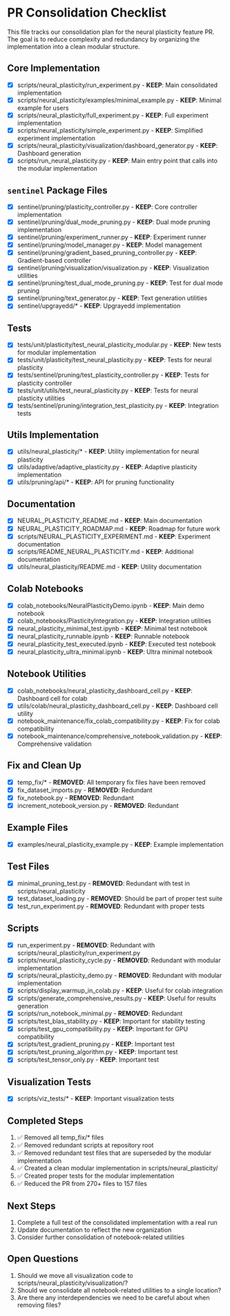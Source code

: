 # PR Consolidation Checklist

This file tracks our consolidation plan for the neural plasticity feature PR. The goal is to reduce complexity and redundancy by organizing the implementation into a clean modular structure.

## Core Implementation

- [x] scripts/neural_plasticity/run_experiment.py - **KEEP**: Main consolidated implementation
- [x] scripts/neural_plasticity/examples/minimal_example.py - **KEEP**: Minimal example for users
- [x] scripts/neural_plasticity/full_experiment.py - **KEEP**: Full experiment implementation
- [x] scripts/neural_plasticity/simple_experiment.py - **KEEP**: Simplified experiment implementation
- [x] scripts/neural_plasticity/visualization/dashboard_generator.py - **KEEP**: Dashboard generation
- [x] scripts/run_neural_plasticity.py - **KEEP**: Main entry point that calls into the modular implementation

## `sentinel` Package Files

- [x] sentinel/pruning/plasticity_controller.py - **KEEP**: Core controller implementation
- [x] sentinel/pruning/dual_mode_pruning.py - **KEEP**: Dual mode pruning implementation
- [x] sentinel/pruning/experiment_runner.py - **KEEP**: Experiment runner
- [x] sentinel/pruning/model_manager.py - **KEEP**: Model management
- [x] sentinel/pruning/gradient_based_pruning_controller.py - **KEEP**: Gradient-based controller
- [x] sentinel/pruning/visualization/visualization.py - **KEEP**: Visualization utilities
- [x] sentinel/pruning/test_dual_mode_pruning.py - **KEEP**: Test for dual mode pruning
- [x] sentinel/pruning/text_generator.py - **KEEP**: Text generation utilities
- [x] sentinel/upgrayedd/* - **KEEP**: Upgrayedd implementation

## Tests

- [x] tests/unit/plasticity/test_neural_plasticity_modular.py - **KEEP**: New tests for modular implementation
- [x] tests/unit/plasticity/test_neural_plasticity.py - **KEEP**: Tests for neural plasticity
- [x] tests/sentinel/pruning/test_plasticity_controller.py - **KEEP**: Tests for plasticity controller
- [x] tests/unit/utils/test_neural_plasticity.py - **KEEP**: Tests for neural plasticity utilities
- [x] tests/sentinel/pruning/integration_test_plasticity.py - **KEEP**: Integration tests

## Utils Implementation

- [x] utils/neural_plasticity/* - **KEEP**: Utility implementation for neural plasticity
- [x] utils/adaptive/adaptive_plasticity.py - **KEEP**: Adaptive plasticity implementation
- [x] utils/pruning/api/* - **KEEP**: API for pruning functionality

## Documentation

- [x] NEURAL_PLASTICITY_README.md - **KEEP**: Main documentation
- [x] NEURAL_PLASTICITY_ROADMAP.md - **KEEP**: Roadmap for future work
- [x] scripts/NEURAL_PLASTICITY_EXPERIMENT.md - **KEEP**: Experiment documentation
- [x] scripts/README_NEURAL_PLASTICITY.md - **KEEP**: Additional documentation
- [x] utils/neural_plasticity/README.md - **KEEP**: Utility documentation

## Colab Notebooks

- [x] colab_notebooks/NeuralPlasticityDemo.ipynb - **KEEP**: Main demo notebook
- [x] colab_notebooks/PlasticityIntegration.py - **KEEP**: Integration utilities
- [x] neural_plasticity_minimal_test.ipynb - **KEEP**: Minimal test notebook
- [x] neural_plasticity_runnable.ipynb - **KEEP**: Runnable notebook
- [x] neural_plasticity_test_executed.ipynb - **KEEP**: Executed test notebook
- [x] neural_plasticity_ultra_minimal.ipynb - **KEEP**: Ultra minimal notebook

## Notebook Utilities

- [x] colab_notebooks/neural_plasticity_dashboard_cell.py - **KEEP**: Dashboard cell for colab
- [x] utils/colab/neural_plasticity_dashboard_cell.py - **KEEP**: Dashboard cell utility
- [x] notebook_maintenance/fix_colab_compatibility.py - **KEEP**: Fix for colab compatibility
- [x] notebook_maintenance/comprehensive_notebook_validation.py - **KEEP**: Comprehensive validation

## Fix and Clean Up

- [x] temp_fix/* - **REMOVED**: All temporary fix files have been removed
- [x] fix_dataset_imports.py - **REMOVED**: Redundant
- [x] fix_notebook.py - **REMOVED**: Redundant
- [x] increment_notebook_version.py - **REMOVED**: Redundant

## Example Files

- [x] examples/neural_plasticity_example.py - **KEEP**: Example implementation

## Test Files

- [x] minimal_pruning_test.py - **REMOVED**: Redundant with test in scripts/neural_plasticity
- [x] test_dataset_loading.py - **REMOVED**: Should be part of proper test suite
- [x] test_run_experiment.py - **REMOVED**: Redundant with proper tests

## Scripts

- [x] run_experiment.py - **REMOVED**: Redundant with scripts/neural_plasticity/run_experiment.py
- [x] scripts/neural_plasticity_cycle.py - **REMOVED**: Redundant with modular implementation
- [x] scripts/neural_plasticity_demo.py - **REMOVED**: Redundant with modular implementation
- [x] scripts/display_warmup_in_colab.py - **KEEP**: Useful for colab integration
- [x] scripts/generate_comprehensive_results.py - **KEEP**: Useful for results generation
- [x] scripts/run_notebook_minimal.py - **REMOVED**: Redundant
- [x] scripts/test_blas_stability.py - **KEEP**: Important for stability testing
- [x] scripts/test_gpu_compatibility.py - **KEEP**: Important for GPU compatibility
- [x] scripts/test_gradient_pruning.py - **KEEP**: Important test
- [x] scripts/test_pruning_algorithm.py - **KEEP**: Important test
- [x] scripts/test_tensor_only.py - **KEEP**: Important test

## Visualization Tests

- [x] scripts/viz_tests/* - **KEEP**: Important visualization tests

## Completed Steps

1. ✅ Removed all temp_fix/* files
2. ✅ Removed redundant scripts at repository root
3. ✅ Removed redundant test files that are superseded by the modular implementation 
4. ✅ Created a clean modular implementation in scripts/neural_plasticity/
5. ✅ Created proper tests for the modular implementation
6. ✅ Reduced the PR from 270+ files to 157 files

## Next Steps

1. Complete a full test of the consolidated implementation with a real run
2. Update documentation to reflect the new organization
3. Consider further consolidation of notebook-related utilities

## Open Questions

1. Should we move all visualization code to scripts/neural_plasticity/visualization/?
2. Should we consolidate all notebook-related utilities to a single location?
3. Are there any interdependencies we need to be careful about when removing files?